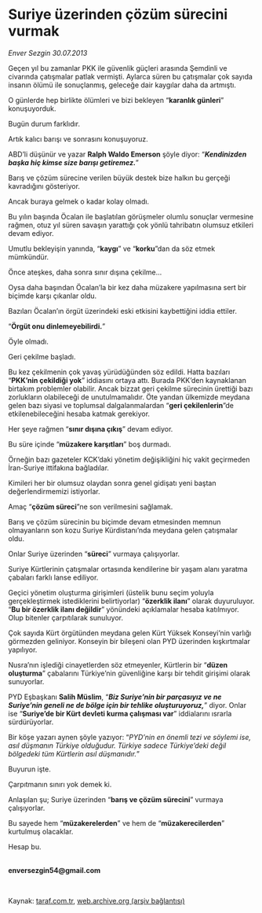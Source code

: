 # Suriye üzerinden çözüm sürecini vurmak

*Enver Sezgin 30.07.2013*

<div class="yazi"><p>Geçen yıl bu zamanlar PKK ile güvenlik güçleri arasında Şemdinli ve civarında çatışmalar patlak vermişti. Aylarca süren bu çatışmalar çok sayıda insanın ölümü ile sonuçlanmış, geleceğe dair kaygılar daha da artmıştı. </p>
<p>O günlerde hep birlikte ölümleri ve bizi bekleyen “<b>karanlık günleri</b>” konuşuyorduk. </p>
<p>Bugün durum farklıdır.</p>
<p>Artık kalıcı barışı ve sonrasını konuşuyoruz. </p>
<p>ABD’li düşünür ve yazar <b>Ralph Waldo Emerson</b> şöyle diyor: “<b><i>Kendinizden başka hiç kimse size barışı getiremez.</i></b>” </p>
<p>Barış ve çözüm sürecine verilen büyük destek bize halkın bu gerçeği kavradığını gösteriyor.</p>
<p>Ancak buraya gelmek o kadar kolay olmadı.</p>
<p>Bu yılın başında Öcalan ile başlatılan görüşmeler olumlu sonuçlar vermesine rağmen, otuz yıl süren savaşın yarattığı çok yönlü tahribatın olumsuz etkileri devam ediyor.</p>
<p>Umutlu bekleyişin yanında, “<b>kaygı</b>” ve “<b>korku</b>”dan da söz etmek mümkündür.</p>
<p>Önce ateşkes, daha sonra sınır dışına çekilme... </p>
<p>Oysa daha başından Öcalan’la bir kez daha müzakere yapılmasına sert bir biçimde karşı çıkanlar oldu. </p>
<p>Bazıları Öcalan’ın örgüt üzerindeki eski etkisini kaybettiğini iddia ettiler. </p>
<p>“<b>Örgüt onu dinlemeyebilirdi.</b>” </p>
<p>Öyle olmadı.</p>
<p>Geri çekilme başladı. </p>
<p>Bu kez çekilmenin çok yavaş yürüdüğünden söz edildi. Hatta bazıları “<b>PKK’nin çekildiği yok</b>” iddiasını ortaya attı. Burada PKK’den kaynaklanan birtakım problemler olabilir. Ancak bizzat geri çekilme sürecinin ürettiği bazı zorlukların olabileceği de unutulmamalıdır. Öte yandan ülkemizde meydana gelen bazı siyasi ve toplumsal dalgalanmalardan “<b>geri çekilenlerin</b>”de etkilenebileceğini hesaba katmak gerekiyor.</p>
<p>Her şeye rağmen “<b>sınır dışına çıkış</b>” devam ediyor.</p>
<p>Bu süre içinde “<b>müzakere karşıtları</b>” boş durmadı.</p>
<p>Örneğin bazı gazeteler KCK’daki yönetim değişikliğini hiç vakit geçirmeden İran-Suriye ittifakına bağladılar.</p>
<p>Kimileri her bir olumsuz olaydan sonra genel gidişatı yeni baştan değerlendirmemizi istiyorlar. </p>
<p>Amaç “<b>çözüm süreci</b>”ne son verilmesini sağlamak.</p>
<p>Barış ve çözüm sürecinin bu biçimde devam etmesinden memnun olmayanların son kozu Suriye Kürdistanı’nda meydana gelen çatışmalar oldu.</p>
<p>Onlar Suriye üzerinden “<b>süreci</b>” vurmaya çalışıyorlar.</p>
<p>Suriye Kürtlerinin çatışmalar ortasında kendilerine bir yaşam alanı yaratma çabaları farklı lanse ediliyor.</p>
<p>Geçici yönetim oluşturma girişimleri (üstelik bunu seçim yoluyla gerçekleştirmek istediklerini belirtiyorlar) “<b>özerklik ilanı</b>” olarak duyuruluyor. “<b>Bu bir özerklik ilanı değildir</b>” yönündeki açıklamalar hesaba katılmıyor. Olup bitenler çarpıtılarak sunuluyor.</p>
<p>Çok sayıda Kürt örgütünden meydana gelen Kürt Yüksek Konseyi’nin varlığı görmezden geliniyor. Konseyin bir bileşeni olan PYD üzerinden kışkırtmalar yapılıyor.</p>
<p>Nusra’nın işlediği cinayetlerden söz etmeyenler, Kürtlerin bir “<b>düzen oluşturma</b>” çabalarını Türkiye’nin güvenliğine karşı bir tehdit girişimi olarak sunuyorlar.</p>
<p>PYD Eşbaşkanı <b>Salih Müslim</b>, “<b><i>Biz Suriye’nin bir parçasıyız ve ne Suriye’nin geneli ne de bölge için bir tehlike oluşturuyoruz,</i></b>” diyor. Onlar ise “<b>Suriye’de bir Kürt devleti kurma çalışması var</b>” iddialarını ısrarla sürdürüyorlar.</p>
<p>Bir köşe yazarı aynen şöyle yazıyor: “<i>PYD’nin en önemli tezi ve söylemi ise, asıl düşmanın Türkiye olduğudur. Türkiye sadece Türkiye’deki değil bölgedeki tüm Kürtlerin asıl düşmanıdır.</i>”</p>
<p>Buyurun işte.</p>
<p>Çarpıtmanın sınırı yok demek ki.</p>
<p>Anlaşılan şu; Suriye üzerinden “<b>barış ve çözüm sürecini</b>” vurmaya çalışıyorlar.</p>
<p>Bu sayede hem “<b>müzakerelerden</b>” ve hem de “<b>müzakerecilerden</b>” kurtulmuş olacaklar.</p>
<p>Hesap bu.</p><b>
<p><br/>enversezgin54@gmail.com</p>
<p></p></b> 
</div>

Kaynak: [taraf.com.tr](http://www.taraf.com.tr:80/enver-sezgin/makale-suriye-uzerinden-cozum-surecini-vurmak.htm), [web.archive.org (arşiv bağlantısı)](http://web.archive.org/web/20130801185518/http://www.taraf.com.tr:80/enver-sezgin/makale-suriye-uzerinden-cozum-surecini-vurmak.htm)
